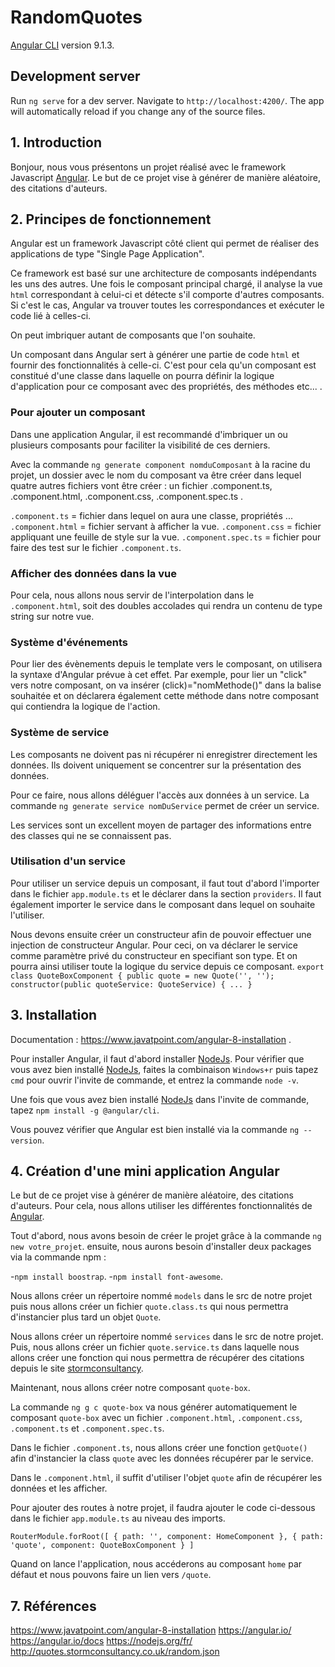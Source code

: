 # RandomQuotes
[Angular CLI](https://github.com/angular/angular-cli) version 9.1.3.
## Development server
Run `ng serve` for a dev server. Navigate to `http://localhost:4200/`. The app will automatically reload if you change any of the source files.

## 1. Introduction

Bonjour, nous vous présentons un projet réalisé avec le framework Javascript [Angular](https://angular.io/). Le but de ce projet vise à générer de manière aléatoire, des citations d'auteurs.

## 2. Principes de fonctionnement

Angular est un framework Javascript côté client qui permet de réaliser des applications de type "Single Page Application". 

Ce framework est basé sur une architecture de composants indépendants les uns des autres. 
Une fois le composant principal chargé, il analyse la vue `html` correspondant à celui-ci et détecte s'il comporte d'autres composants. Si c'est le cas, Angular va trouver toutes les correspondances et exécuter le code lié à celles-ci. 

On peut imbriquer autant de composants que l'on souhaite.

Un composant dans Angular sert à générer une partie de code `html` et fournir des fonctionnalités à celle-ci. C'est pour cela qu'un composant est constitué d'une classe dans laquelle on pourra définir la logique d'application pour ce composant avec des propriétés, des méthodes etc... .

### Pour ajouter un composant

Dans une application Angular, il est recommandé d'imbriquer un ou plusieurs composants pour faciliter la visibilité de ces derniers.

Avec la commande `ng generate component nomduComposant` à la racine du projet, un dossier avec le nom du composant va être créer dans lequel quatre autres fichiers vont être créer : un fichier .component.ts, .component.html, .component.css, .component.spec.ts .

`.component.ts` = fichier dans lequel on aura une classe, propriétés ...
`.component.html` = fichier servant à afficher la vue.
`.component.css` = fichier appliquant une feuille de style sur la vue.
`.component.spec.ts` = fichier pour faire des test sur le fichier `.component.ts`.

### Afficher des données dans la vue

Pour cela, nous allons nous servir de l'interpolation dans le `.component.html`, soit des doubles accolades qui rendra un contenu de type string sur notre vue.

### Système d'événements

Pour lier des évènements depuis le template vers le composant, on utilisera la syntaxe d'Angular prévue à cet effet. Par exemple, pour lier un "click" vers notre composant, on va insérer (click)="nomMethode()" dans la balise souhaitée et on déclarera également cette méthode dans notre composant qui contiendra la logique de l'action.

### Système de service

Les composants ne doivent pas ni récupérer ni enregistrer directement les données. Ils doivent uniquement se concentrer sur la présentation des données. 

Pour ce faire, nous allons déléguer l'accès aux données à un service.
La commande `ng generate service nomDuService` permet de créer un service.

Les services sont un excellent moyen de partager des informations entre des classes qui ne se connaissent pas. 

### Utilisation d'un service

Pour utiliser un service depuis un composant, il faut tout d'abord l'importer dans le fichier `app.module.ts` et le déclarer dans la section `providers`. Il faut également importer le service dans le composant dans lequel on souhaite l'utiliser. 

Nous devons ensuite créer un constructeur afin de pouvoir effectuer une injection de constructeur Angular. Pour ceci, on va déclarer le service comme paramètre privé du constructeur en specifiant son type. Et on pourra ainsi utiliser toute la logique du service depuis ce composant.
`
export class QuoteBoxComponent {
  public quote = new Quote('', '');
  constructor(public quoteService: QuoteService) {
    ...
  }
`
## 3. Installation

Documentation : https://www.javatpoint.com/angular-8-installation .

Pour installer Angular, il faut d'abord installer [NodeJs](https://nodejs.org/fr/).
Pour vérifier que vous avez bien installé [NodeJs](https://nodejs.org/fr/), faites la combinaison `Windows+r` puis tapez `cmd` pour ouvrir l'invite de commande, et entrez la commande `node -v`.

Une fois que vous avez bien installé [NodeJs](https://nodejs.org/fr/) dans l'invite de commande, tapez `npm install -g @angular/cli`.

Vous pouvez vérifier que Angular est bien installé via la commande `ng --version`.

## 4. Création d'une mini application Angular


Le but de ce projet vise à générer de manière aléatoire, des citations d'auteurs.
Pour cela, nous allons utiliser les différentes fonctionnalités de [Angular](https://angular.io/).

Tout d'abord, nous avons besoin de créer le projet grâce à la commande `ng new votre_projet`.
ensuite, nous aurons besoin d'installer deux packages via la commande npm :

-`npm install boostrap`.
-`npm install font-awesome`.

Nous allons créer un répertoire nommé `models` dans le src de notre projet puis nous allons créer un fichier `quote.class.ts`
qui nous permettra d'instancier plus tard un objet `Quote`.

Nous allons créer un répertoire nommé `services` dans le src de notre projet.
Puis, nous allons créer un fichier `quote.service.ts` dans laquelle nous allons créer une fonction qui nous permettra de récupérer des citations depuis le site [stormconsultancy](http://quotes.stormconsultancy.co.uk/random.json).

Maintenant, nous allons créer notre composant `quote-box`.

La commande `ng g c quote-box` va nous générer automatiquement le composant `quote-box` avec un fichier `.component.html`, `.component.css`, `.component.ts` et `.component.spec.ts`.

Dans le fichier `.component.ts`, nous allons créer une fonction `getQuote()` afin d'instancier la class `quote` avec les données récupérer par le service.

Dans le `.component.html`, il suffit d'utiliser l'objet `quote` afin de récupérer les données et les afficher.

Pour ajouter des routes à notre projet, il faudra ajouter le code ci-dessous dans le fichier `app.module.ts` au niveau des imports.

`RouterModule.forRoot([
      {
        path: '',
        component: HomeComponent
      },
      {
        path: 'quote',
        component: QuoteBoxComponent
      }
    ]`

Quand on lance l'application, nous accéderons au composant `home` par défaut et nous pouvons faire un lien vers `/quote`.

## 7. Références
https://www.javatpoint.com/angular-8-installation
https://angular.io/
https://angular.io/docs
https://nodejs.org/fr/
http://quotes.stormconsultancy.co.uk/random.json
